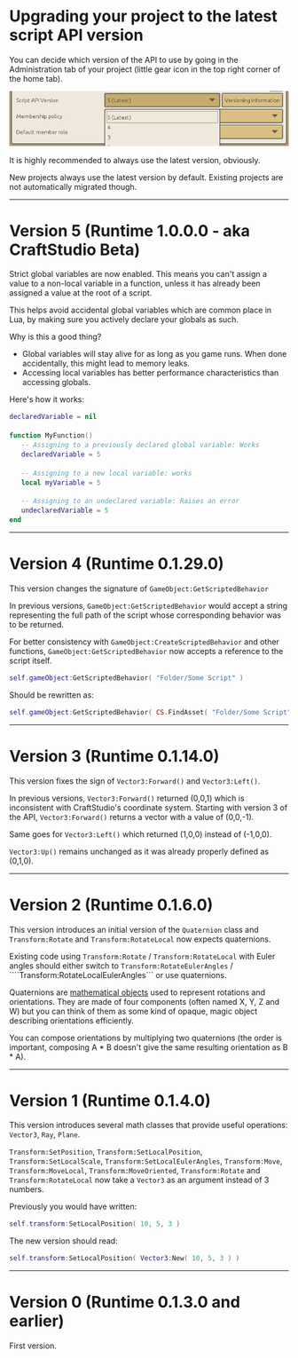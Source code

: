 # Upgrading your project to the latest script API version

You can decide which version of the API to use by going in the Administration tab of your project (little gear icon in the top right corner of the home tab).

![Changing the Script API Version](../../public/images/ScriptAPIVersioning.png)

It is highly recommended to always use the latest version, obviously.

New projects always use the latest version by default. Existing projects are not automatically migrated though.

----
# Version 5 (Runtime 1.0.0.0 - aka CraftStudio Beta)

Strict global variables are now enabled. This means you can't assign a value to a non-local variable in a function, unless it has already been assigned a value at the root of a script.

This helps avoid accidental global variables which are common place in Lua, by making sure you actively declare your globals as such.

Why is this a good thing?

  * Global variables will stay alive for as long as you game runs. When done accidentally, this might lead to memory leaks.
  * Accessing local variables has better performance characteristics than accessing globals.

Here's how it works:
 
```lua
declaredVariable = nil

function MyFunction()
   -- Assigning to a previously declared global variable: Works
   declaredVariable = 5

   -- Assigning to a new local variable: works
   local myVariable = 5

   -- Assigning to an undeclared variable: Raises an error
   undeclaredVariable = 5
end
```

----
# Version 4 (Runtime 0.1.29.0)

This version changes the signature of ```GameObject:GetScriptedBehavior```

In previous versions, ```GameObject:GetScriptedBehavior``` would accept a string representing the full path of the script whose corresponding behavior was to be returned.

For better consistency with ```GameObject:CreateScriptedBehavior``` and other functions, ```GameObject:GetScriptedBehavior``` now accepts a reference to the script itself.

```lua
self.gameObject:GetScriptedBehavior( "Folder/Some Script" )
```

Should be rewritten as:

```lua
self.gameObject:GetScriptedBehavior( CS.FindAsset( "Folder/Some Script" ) )
```

----
# Version 3 (Runtime 0.1.14.0)
This version fixes the sign of ```Vector3:Forward()``` and ```Vector3:Left()```.

In previous versions, ```Vector3:Forward()``` returned (0,0,1) which is inconsistent with CraftStudio's coordinate system. Starting with version 3 of the API, ```Vector3:Forward()``` returns a vector with a value of (0,0,-1).

Same goes for ```Vector3:Left()``` which returned (1,0,0) instead of (-1,0,0).

```Vector3:Up()``` remains unchanged as it was already properly defined as (0,1,0).

----
# Version 2 (Runtime 0.1.6.0)

This version introduces an initial version of the ```Quaternion``` class and ```Transform:Rotate``` and ```Transform:RotateLocal``` now expects quaternions.

Existing code using ```Transform:Rotate``` / ```Transform:RotateLocal``` with Euler angles should either switch to ```Transform:RotateEulerAngles``` / ````Transform:RotateLocalEulerAngles``` or use quaternions.

Quaternions are [mathematical objects](http://en.wikipedia.org/wiki/Quaternions_and_spatial_rotation) used to represent rotations and orientations. They are made of four components (often named X, Y, Z and W) but you can think of them as some kind of opaque, magic object describing orientations efficiently.

You can compose orientations by multiplying two quaternions (the order is important, composing A \* B doesn't give the same resulting orientation as B \* A).

----
# Version 1 (Runtime 0.1.4.0)

This version introduces several math classes that provide useful operations: ```Vector3```, ```Ray```, ```Plane```.

```Transform:SetPosition```, ```Transform:SetLocalPosition```, ```Transform:SetLocalScale```, ```Transform:SetLocalEulerAngles```, ```Transform:Move```, ```Transform:MoveLocal```, ```Transform:MoveOriented```, ```Transform:Rotate``` and ```Transform:RotateLocal``` now take a ```Vector3``` as an argument instead of 3 numbers.

Previously you would have written:

```lua
self.transform:SetLocalPosition( 10, 5, 3 )
```

The new version should read:

```lua
self.transform:SetLocalPosition( Vector3:New( 10, 5, 3 ) )
```

----
# Version 0 (Runtime 0.1.3.0 and earlier)
First version.